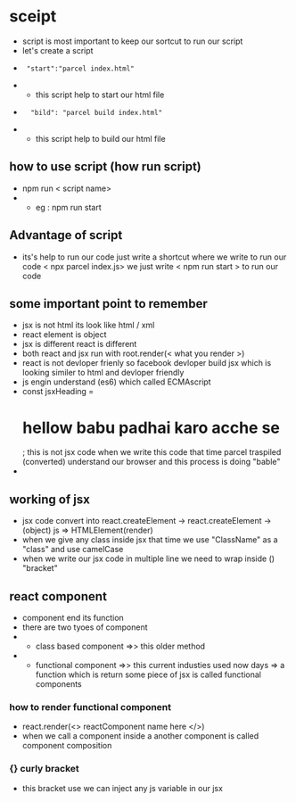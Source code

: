 # sceipt 
- script is most important to keep our sortcut to run our script
- let's create a script
-      "start":"parcel index.html"
-  - this script help to start our html file
-       "bild": "parcel build index.html"
- - this script help to build our html file

## how to use script (how run script) 
- npm run < script name>
-  -  eg : npm run start

## Advantage of script
- its's help to run our code  just write a shortcut where we write to run our code < npx parcel index.js> we just write < npm run start > to run our code 

## some important point to remember
- jsx is not html its look like html / xml
- react element is object 
- jsx is different react is different 
- both react and jsx run with root.render(< what you render >)
- react is not devloper frienly so facebook devloper build jsx which is looking similer to html and devloper friendly
- js engin understand (es6) which called ECMAscript
- const jsxHeading = <h1>hellow babu padhai karo acche se</h1>; this is not jsx code when we write this code that time parcel traspiled (converted) understand our browser  and this process is doing "bable"
- 


## working of jsx
- jsx code convert into react.createElement -> react.createElement -> (object) js => HTMLElement(render)
- when we give any class inside jsx that time we use "ClassName" as a "class"  and use camelCase
- when we write our jsx code in multiple line we need to wrap inside () "bracket"


## react component
- component end  its function
- there are two tyoes of component 
-   - class based component  =>> this older method 
-   - functional component   =>> this current industies used now days   => a function which is return some piece of jsx is called functional components

### how to render functional component 
- react.render(<> reactComponent name here </>)
- when we call a component inside a another component is called  component composition


### {} curly bracket
- this bracket use we can inject any js variable in our jsx 
